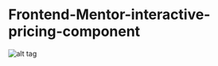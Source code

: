 # Frontend-Mentor-interactive-pricing-component


![alt tag](https://user-images.githubusercontent.com/54238354/107497127-2ee75880-6bb8-11eb-92e0-06ce43d11175.png
)



